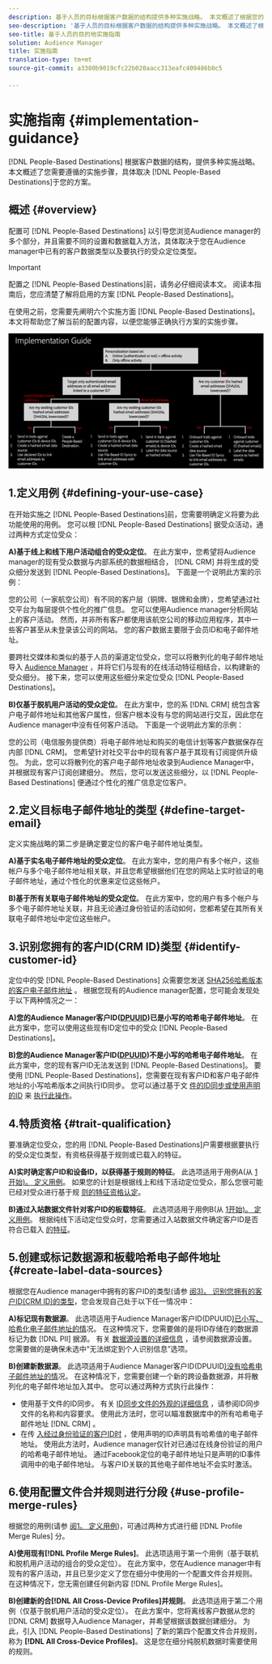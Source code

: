 ```yaml
---
description: 基于人员的目标根据客户数据的结构提供多种实施战略。 本文概述了根据您的方案，您需要为基于人员的目标执行的实施步骤。
seo-description: '基于人员的目标根据客户数据的结构提供多种实施战略。 本文概述了根据您的方案，您需要为基于人员的目标执行的实施步骤。  '
seo-title: 基于人员的目的地实施指南
solution: Audience Manager
title: 实施指南
translation-type: tm+mt
source-git-commit: a3380b9019cfc22b020aacc313eafc409486b0c5

---
```



# 实施指南 {#implementation-guidance}

[!DNL People-Based Destinations] 根据客户数据的结构，提供多种实施战略。 本文概述了您需要遵循的实施步骤，具体取决 [!DNL People-Based Destinations]于您的方案。

## 概述 {#overview}

配置可 [!DNL People-Based Destinations] 以引导您浏览Audience manager的多个部分，并且需要不同的设置和数据载入方法，具体取决于您在Audience manager中已有的客户数据类型以及要执行的受众定位类型。

>[!IMPORTANT]
> 配置之 [!DNL People-Based Destinations]前，请务必仔细阅读本文。 阅读本指南后，您应清楚了解将启用的方案 [!DNL People-Based Destinations]。

在使用之前，您需要先阐明六个实施方面 [!DNL People-Based Destinations]。 本文将帮助您了解当前的配置内容，以便您能够正确执行方案的实施步骤。

![pbd实现](assets/pbd-implementation.png)

## 1.定义用例 {#defining-your-use-case}

在开始实施之 [!DNL People-Based Destinations]前，您需要明确定义将要为此功能使用的用例。 您可以根 [!DNL People-Based Destinations] 据受众活动，通过两种方式定位受众：

**A)基于线上和线下用户活动组合的受众定位**。 在此方案中，您希望将Audience manager的现有受众数据与内部系统的数据相结合， [!DNL CRM] 并将生成的受众细分发送到 [!DNL People-Based Destinations]。 下面是一个说明此方案的示例：

您的公司（一家航空公司）有不同的客户层（铜牌、银牌和金牌），您希望通过社交平台为每层提供个性化的推广信息。 您可以使用Audience manager分析网站上的客户活动。 然而，并非所有客户都使用该航空公司的移动应用程序，其中一些客户甚至从未登录该公司的网站。 您的客户数据主要限于会员ID和电子邮件地址。

要跨社交媒体和类似的基于人员的渠道定位受众，您可以将散列化的电子邮件地址导入 [Audience Manager](people-based-destinations-prerequisites.md) ，并将它们与现有的在线活动特征相结合，以构建新的受众细分。 接下来，您可以使用这些细分来定位受众 [!DNL People-Based Destinations]。

**B)仅基于脱机用户活动的受众定位**。 在此方案中，您的系 [!DNL CRM] 统包含客户电子邮件地址和其他客户属性，但客户根本没有与您的网站进行交互，因此您在Audience manager中没有任何客户活动。 下面是一个说明此方案的示例：

您的公司（电信服务提供商）将电子邮件地址和购买的电信计划等客户数据保存在内部 [!DNL CRM]。 您希望针对社交平台中的现有客户基于其现有订阅提供升级包。 为此，您可以将散列化的客户电子邮件地址收录到Audience Manager中，并根据现有客户订阅创建细分。 然后，您可以发送这些细分，以 [!DNL People-Based Destinations] 便通过个性化的推广信息定位客户。

## 2.定义目标电子邮件地址的类型 {#define-target-email}

定义实施战略的第二步是确定要定位的客户电子邮件地址类型。

**A)基于实名电子邮件地址的受众定位**。 在此方案中，您的用户有多个帐户，这些帐户与多个电子邮件地址相关联，并且您希望根据他们在您的网站上实时验证的电子邮件地址，通过个性化的优惠来定位这些帐户。

**B)基于所有关联电子邮件地址的受众定位**。 在此方案中，您的用户有多个帐户与多个电子邮件地址关联，并且无论通过身份验证的活动如何，您都希望在其所有关联电子邮件地址中定位这些帐户。

## 3.识别您拥有的客户ID(CRM ID)类型 {#identify-customer-id}

定位中的受 [!DNL People-Based Destinations] 众需要您发送 [SHA256哈希版本的客户电子邮件地址](people-based-destinations-prerequisites.md) 。 根据您现有的Audience manager配置，您可能会发现处于以下两种情况之一：

**A)您的Audience Manager客户ID([DPUUID](../../reference/ids-in-aam.md))已是小写的哈希电子邮件地址**。 在此方案中，您可以使用这些现有ID定位中的受众 [!DNL People-Based Destinations]。

**B)您的Audience Manager客户ID([DPUUID](../../reference/ids-in-aam.md))不是小写的哈希电子邮件地址**。 在此方案中，您的现有客户ID无法发送到 [!DNL People-Based Destinations]。 要使用 [!DNL People-Based Destinations]，您需要在现有客户ID和客户电子邮件地址的小写哈希版本之间执行ID同步。 您可以通过基于文 [件的ID同步或使用声明的ID](../../integration/sending-audience-data/batch-data-transfer-explained/id-sync-file-based.md) 来 [执行此操作](../declared-ids.md)。

## 4.特质资格 {#trait-qualification}

要准确定位受众，您的用 [!DNL People-Based Destinations]户需要根据要执行的受众定位类型，有资格获得基于规则或已载入的特征。

**A)实时确定客户ID和设备ID，以获得基于规则的特征**。 此选项适用于用例A(从 [1开始)。 定义用例](people-based-destinations-workflow.md#defining-your-use-case)。 如果您的计划是根据线上和线下活动定位受众，那么您很可能已经对受众进行基于规 [则的特征资格认定](../traits/trait-qualification-reference.md)。

**B)通过入站数据文件针对客户ID的板载特征**。 此选项适用于用例B(从 [1开始)。 定义用例](people-based-destinations-workflow.md#defining-your-use-case)。 根据纯线下活动定位受众时，您需要通过入站数据文件确定客户ID是否符合已载入 [的特征](../../integration/sending-audience-data/batch-data-transfer-explained/inbound-file-contents.md)。

## 5.创建或标记数据源和板载哈希电子邮件地址 {#create-label-data-sources}

根据您在Audience manager中拥有的客户ID的类型(请参 [阅3)。 识别您拥有的客户ID(CRM ID)的类型](people-based-destinations-workflow.md#identify-customer-id)，您会发现自己处于以下任一情况中：

**A)标记现有数据源**。 此选项适用于Audience Manager客户ID(DPUUID[)已小写、哈希化电子邮件地址的情](../../reference/ids-in-aam.md)况。 在这种情况下，您需要做的是将ID存储在的数据源标记为数 [!DNL PII] 据源。 有关 [数据源设置的详细信息](../datasources-list-and-settings.md) ，请参阅数据源设置。 您需要做的是确保未选中“无法绑定到个人识别信息”选项。

**B)创建新数据源**。 此选项适用于Audience Manager客户ID(DPUUID[)没有哈希电子邮件地址的情](../../reference/ids-in-aam.md)况。 在这种情况下，您需要创建一个新的跨设备数据源，并将散列化的电子邮件地址加入其中。 您可以通过两种方式执行此操作：

* 使用基于文件的ID同步。 有关 [ID同步文件的外观的详细信息](../../integration/sending-audience-data/batch-data-transfer-explained/id-sync-file-based.md) ，请参阅ID同步文件的名称和内容要求。 使用此方法时，您可以瞄准数据库中的所有哈希电子邮件地址 [!DNL CRM] 。
* 在传 [入经过身份验证的客户ID时](../declared-ids.md) ，使用声明的ID声明具有哈希值的电子邮件地址。 使用此方法时，Audience manager仅针对已通过在线身份验证的用户的哈希电子邮件地址。 通过Facebook定位的电子邮件地址只是声明的ID事件调用中的电子邮件地址。 与客户ID关联的其他电子邮件地址不会实时激活。

## 6.使用配置文件合并规则进行分段 {#use-profile-merge-rules}

根据您的用例(请参 [阅1。 定义用例](people-based-destinations-workflow.md#defining-your-use-case))，可通过两种方式进行细 [!DNL Profile Merge Rules] 分。

**A)使用现有[!DNL Profile Merge Rules]**。 此选项适用于第一个用例（基于联机和脱机用户活动的组合的受众定位）。 在此方案中，您在Audience manager中有现有的客户活动，并且已至少定义了您在细分中使用的一个配置文件合并规则。 在这种情况下，您无需创建任何新内容 [!DNL Profile Merge Rules]。

**B)创建新的合[!DNL All Cross-Device Profiles]并规则**。 此选项适用于第二个用例（仅基于脱机用户活动的受众定位）。 在此方案中，您将离线客户数据从您的 [!DNL CRM] 数据导入Audience Manager，并希望根据该数据创建细分。 为此，引入 [!DNL People-Based Destinations] 了新的第四个配置文件合并规则，称为 **[!DNL All Cross-Device Profiles]**。 这是您在细分纯脱机数据时需要使用的规则。
